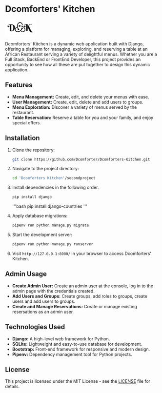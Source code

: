 # Dcomforters' Kitchen 

![Dcomforters' Kitchen Logo](secondproject/newapp/static/img/DK_logo.png)

Dcomforters' Kitchen is a dynamic web application built with Django, offering a platform for managing, exploring, and reserving a table at an African Restaurant serving a variety of delightful menus. Whether you are a Full Stack, BackEnd or FrontEnd Developer, this project provides an opportunity to see how all these are put together to design this dynamic application.

## Features

- **Menu Management:** Create, edit, and delete your menus with ease.
- **User Management:** Create, edit, delete and add users to groups.
- **Menu Exploration:** Discover a variety of menus served by the restaurant.
- **Table Reservation:** Reserve a table for you and your family, and enjoy special offers.

## Installation

1. Clone the repository:

    ```bash
    git clone https://github.com/Dcomforter/Dcomforters-Kitchen.git
    ```

2. Navigate to the project directory:

    ```bash
    cd 'Dcomforters Kitchen'/secondproject
    ```

3. Install dependencies in the following order.

    ```bash
    pip install django
    ```

    '''bash
    pip install django-countries
    '''

4. Apply database migrations:

    ```bash
    pipenv run python manage.py migrate
    ```

5. Start the development server:

    ```bash
    pipenv run python manage.py runserver
    ```

6. Visit `http://127.0.0.1:8000/` in your browser to access Dcomforters' Kitchen.

## Admin Usage

- **Create Admin User:** Create an admin user at the console, log in to the admin page with the credentials created.
- **Add Users and Groups:** Create groups, add roles to groups, create users and add users to groups.
- **Create and Manage Reservations:** Create or manage existing resersations as an admin user.

## Technologies Used

- **Django:** A high-level web framework for Python.
- **SQLite:** Lightweight and easy-to-use database for development.
- **Bootstrap:** Front-end framework for responsive and modern design.
- **Pipenv:** Dependency management tool for Python projects.

## License

This project is licensed under the MIT License - see the [LICENSE](LICENSE) file for details.
